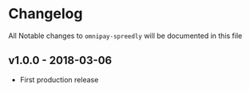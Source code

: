 # Changelog

All Notable changes to `omnipay-spreedly` will be documented in this file

## v1.0.0 - 2018-03-06

- First production release
